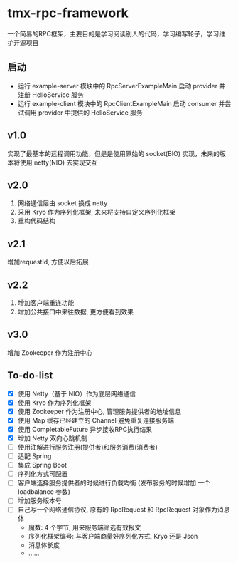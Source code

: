 # tmx-rpc-framework
一个简易的RPC框架，主要目的是学习阅读别人的代码，学习编写轮子，学习维护开源项目

## 启动
- 运行 example-server 模块中的 RpcServerExampleMain 启动 provider 并注册 HelloService 服务
- 运行 example-client 模块中的 RpcClientExampleMain 启动 consumer 并尝试调用 provider 中提供的 HelloService 服务

## v1.0
实现了最基本的远程调用功能，但是是使用原始的 socket(BIO) 实现，未来的版本将使用 netty(NIO) 去实现交互

## v2.0
1) 网络通信层由 socket 换成 netty
2) 采用 Kryo 作为序列化框架, 未来将支持自定义序列化框架
3) 重构代码结构

## v2.1
增加requestId, 方便以后拓展

## v2.2
1) 增加客户端重连功能
2) 增加公共接口中来往数据, 更方便看到效果

## v3.0
增加 Zookeeper 作为注册中心

## To-do-list
- [x] 使用 Netty（基于 NIO）作为底层网络通信
- [x] 使用 Kryo 作为序列化框架
- [x] 使用 Zookeeper 作为注册中心, 管理服务提供者的地址信息
- [x] 使用 Map 缓存已经建立的 Channel 避免重复连接服务端
- [x] 使用 CompletableFuture 异步接收RPC执行结果
- [x] 增加 Netty 双向心跳机制
- [ ] 使用注解进行服务注册(提供者)和服务消费(消费者)
- [ ] 适配 Spring
- [ ] 集成 Spring Boot
- [ ] 序列化方式可配置
- [ ] 客户端选择服务提供者的时候进行负载均衡 (发布服务的时候增加 一个 loadbalance 参数)
- [ ] 增加服务版本号 
- [ ] 自己写一个网络通信协议, 原有的 RpcRequest 和 RpcRequest 对象作为消息体
  - 魔数: 4 个字节, 用来服务端筛选有效报文
  - 序列化框架编号: 与客户端商量好序列化方式, Kryo 还是 Json
  - 消息体长度
  - ......
